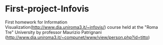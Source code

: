 # First-project-Infovis

First homework for Information Visualization(http://www.dia.uniroma3.it/~infovis/) course held at the "Roma Tre" University by professor Maurizio Patrignani (http://www.dia.uniroma3.it/~compunet/www/view/person.php?id=titto)